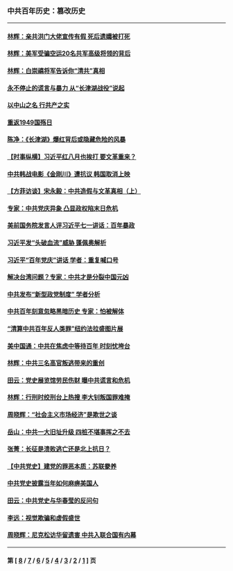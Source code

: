 ### 中共百年历史：篡改历史
---
#### [林辉：亲共洪门大佬宣传有假 死后遗孀被打死](../../pages/nf1176115/n14057205.md?10210430) 
#### [林辉：美军受骗空运20名共军高级将领的背后](../../pages/nf1176115/n14052185.md?10210430) 
#### [林辉：白崇禧将军告诉你“清共”真相](../../pages/nf1176115/n14044216.md?10210430) 
#### [永不停止的谎言与暴力 从“长津湖战役”说起](../../pages/nf1176115/n13494094.md?10210430) 
#### [以中山之名 行共产之实](../../pages/nf1176115/n13346437.md?10210430) 
#### [重返1949国殇日](../../pages/nf1176115/n13346372.md?10210430) 
#### [陈净：《长津湖》爆红背后或隐藏危险的风暴](../../pages/nf1176115/n13314364.md?10210430) 
#### [【时事纵横】习近平红八月也挨打 要文革重来？](../../pages/nf1176115/n13231393.md?10210430) 
#### [中共韩战电影《金刚川》遭抗议 韩国取消上映](../../pages/nf1176115/n13219114.md?10210430) 
#### [【方菲访谈】宋永毅：中共造假与文革真相（上）](../../pages/nf1176115/n13200760.md?10210430) 
#### [专家：中共党庆异象 凸显政权陷末日危机](../../pages/nf1176115/n13067084.md?10210430) 
#### [美前国务院发言人评习近平七一讲话：百年暴政](../../pages/nf1176115/n13066986.md?10210430) 
#### [习近平发“头破血流”威胁 蓬佩奥解析](../../pages/nf1176115/n13063604.md?10210430) 
#### [习近平“百年党庆”讲话 学者：重复喊口号](../../pages/nf1176115/n13061411.md?10210430) 
#### [解决台湾问题？专家：中共才是分裂中国元凶](../../pages/nf1176115/n13060811.md?10210430) 
#### [中共发布“新型政党制度” 学者分析](../../pages/nf1176115/n13056354.md?10210430) 
#### [中共百年刻意忽略黑暗历史 专家：怕被解体](../../pages/nf1176115/n13056056.md?10210430) 
#### [“清算中共百年反人类罪”纽约法拉盛图片展](../../pages/nf1176115/n13052220.md?10210430) 
#### [美中国通：中共在焦虑中等待百年 时刻忧垮台](../../pages/nf1176115/n13048820.md?10210430) 
#### [林辉：中共三名高官叛逃带来的重创](../../pages/nf1176115/n13035206.md?10210430) 
#### [田云：党史展览馆劳民伤财 曝中共谎言和危机](../../pages/nf1176115/n13033900.md?10210430) 
#### [林辉：行刑时绞刑台上热搜 李大钊叛国罪难掩](../../pages/nf1176115/n13031965.md?10210430) 
#### [周晓辉：“社会主义市场经济”是欺世之谈](../../pages/nf1176115/n13024090.md?10210430) 
#### [岳山：中共一大旧址升级 四桩不堪事挥之不去](../../pages/nf1176115/n13021697.md?10210430) 
#### [张菁：长征是溃败逃亡还是北上抗日？](../../pages/nf1176115/n13020585.md?10210430) 
#### [【中共党史】建党的罪恶本质：苏联豢养](../../pages/nf1176115/n13011888.md?10210430) 
#### [中共党史披露当年如何麻痹美国人](../../pages/nf1176115/n12966400.md?10210430) 
#### [田云：中共党史与华春莹的反问句](../../pages/nf1176115/n12765178.md?10210430) 
#### [李远：视觉欺骗和虚假盛世](../../pages/nf1176115/n12993376.md?10210430) 
#### [周晓辉：尼克松访华留遗害 中共入联合国有内幕](../../pages/nf1176115/n12991422.md?10210430) 

---
#### 第 [ [8](./8.md?10210430) / [7](./7.md?10210430) / [6](./6.md?10210430) / [5](./5.md?10210430) / [4](./4.md?10210430) / [3](./3.md?10210430) / [2](./2.md?10210430) / [1](./1.md?10210430) ] 页
